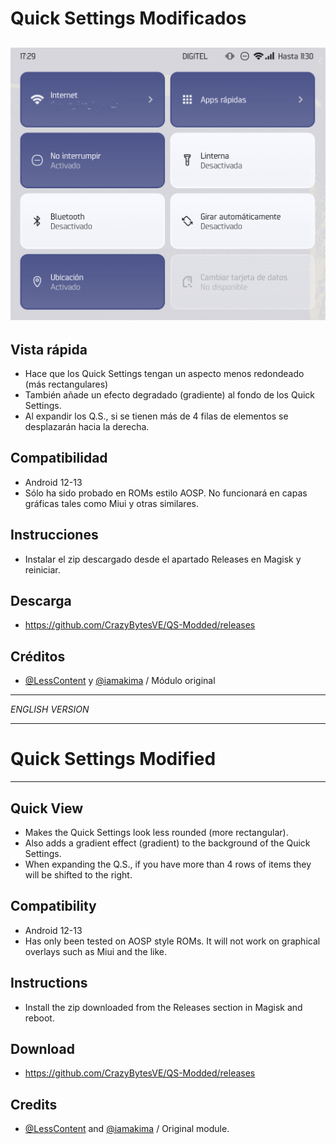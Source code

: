 # Quick Settings Modificados

![](https://github.com/CrazyBytesVE/QS-Modded/blob/main/SC.png)
---
## Vista rápida
- Hace que los Quick Settings tengan un aspecto menos redondeado (más rectangulares)
- También añade un efecto degradado (gradiente) al fondo de los Quick Settings.
- Al expandir los Q.S., si se tienen más de 4 filas de elementos se desplazarán hacia la derecha.

## Compatibilidad
- Android 12-13
- Sólo ha sido probado en ROMs estilo AOSP. No funcionará en capas gráficas tales como Miui y otras similares.

## Instrucciones
- Instalar el zip descargado desde el apartado Releases en Magisk y reiniciar.

## Descarga
- https://github.com/CrazyBytesVE/QS-Modded/releases

## Créditos
- [@LessContent](https://t.me/lesscontent) y [@iamakima](https://t.me/iamakima) / Módulo original 

---

*ENGLISH VERSION*

---

# Quick Settings Modified

---
## Quick View
- Makes the Quick Settings look less rounded (more rectangular).
- Also adds a gradient effect (gradient) to the background of the Quick Settings.
- When expanding the Q.S., if you have more than 4 rows of items they will be shifted to the right.

## Compatibility
- Android 12-13
- Has only been tested on AOSP style ROMs. It will not work on graphical overlays such as Miui and the like.

## Instructions
- Install the zip downloaded from the Releases section in Magisk and reboot.

## Download
- https://github.com/CrazyBytesVE/QS-Modded/releases

## Credits
- [@LessContent](https://t.me/lesscontent) and [@iamakima](https://t.me/iamakima) / Original module.
